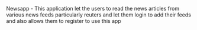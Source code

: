 Newsapp - This application let the users to read the news articles from various news feeds particularly reuters and let them login to add their feeds
and also allows them to register to use this app 
